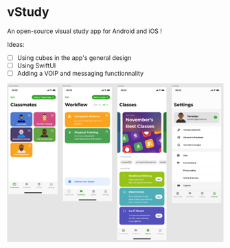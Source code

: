 # vStudy
An open-source visual study app for Android and iOS !

Ideas:
- [ ] Using cubes in the app's general design
- [ ] Using SwiftUI
- [ ] Adding a VOIP and messaging functionnality

![Prototype of the App](https://github.com/Yaroster/vStudy/blob/master/Project_image.png)
